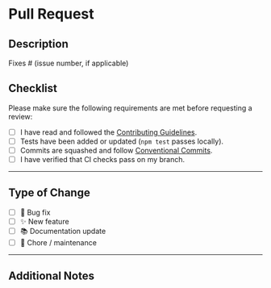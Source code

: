 # Pull Request

## Description

<!-- Please include a summary of the change and why it is needed. -->

Fixes # (issue number, if applicable)

## Checklist

Please make sure the following requirements are met before requesting a review:

- [ ] I have read and followed the [Contributing Guidelines](../CONTRIBUTING.md).
- [ ] Tests have been added or updated (`npm test` passes locally).
- [ ] Commits are squashed and follow [Conventional Commits](https://www.conventionalcommits.org/en/v1.0.0/).
- [ ] I have verified that CI checks pass on my branch.

---

## Type of Change

- [ ] 🐛 Bug fix
- [ ] ✨ New feature
- [ ] 📚 Documentation update
- [ ] 🧹 Chore / maintenance

---

## Additional Notes

<!-- Add any additional information or context about the PR here. -->
